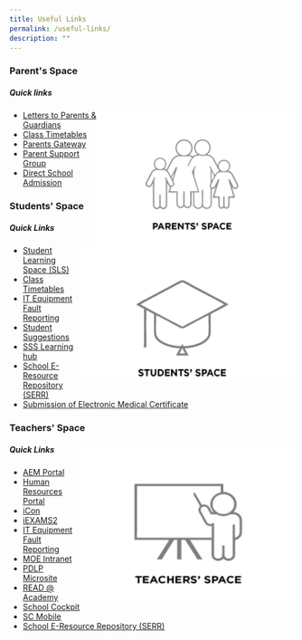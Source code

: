 ```yaml
---
title: Useful Links
permalink: /useful-links/
description: ""
---
```

### Parent's Space

##### Quick links

<img src="/images/parentspace.jpg" style="width:350px;height:240px;margin-;eft:15px;" align="right">

* [Letters to Parents &amp; Guardians](/parents-and-students/letters-to-parent-and-guardians/)
* [Class Timetables](/parents-and-students/class-timetable/)
* [Parents Gateway](/parents-and-students/general-matters/parents-gateway)
* [Parent Support Group](/parents-and-students/psg/)
* [Direct School Admission](/distinctive-programmes/dsa/)

### Students' Space
##### Quick Links

<img src="/images/studentspace.jpg" style="width:380px;height:240px;margin-;eft:15px;" align="right">

* [Student Learning Space (SLS)](https://vle.learning.moe.edu.sg/login)
* [Class Timetables](/parents-and-students/class-timetable/)
* [IT Equipment Fault Reporting](https://docs.google.com/forms/d/e/1FAIpQLSeNMslSj0kgaeuZ3ITuv6EAA0gsNm2pcd-H94_4696En6bzSw/viewform?c=0&amp;w=1)
* [Student Suggestions](https://docs.google.com/forms/d/e/1FAIpQLSeAUmz9yyxTnQvAZvlFYSvnixQ_L33g87P8yyb9n4wgSfJfpg/viewform)
* [SSS Learning hub](/parents-and-students/general-matters/school-library)
* [School E-Resource Repository (SERR)](/parents-and-students/general-matters/school-eresource)
* [Submission of Electronic Medical Certificate](/parents-and-students/general-matters/submission-of-electronic-medical-cert)

### Teachers' Space

<img src="/images/teacherspace.jpg" style="width:380px;height:280px;margin-;left:15px;" align="right">

##### Quick Links
* [AEM Portal](https://aem.moe.gov.sg/)
* [Human Resources Portal](https://www.hrp.gov.sg/hrp/#/)
* [iCon](workspace.google.com/dashboard)
* [iEXAMS2](https://iexams.seab.gov.sg/sso/login)
* [IT Equipment Fault Reporting](https://docs.google.com/forms/d/e/1FAIpQLSeNMslSj0kgaeuZ3ITuv6EAA0gsNm2pcd-H94_4696En6bzSw/viewform?c=0&amp;w=1)
* [MOE Intranet](https://intranet.moe.gov.sg/)
* [PDLP Microsite](https://sites.google.com/moe.edu.sg/ssspdlp)
* [READ @ Academy](https://readacademy.moe.edu.sg/cgi-bin/spydus.exe/MSGTRN/WPAC/HOME)
* [School Cockpit](https://schoolcockpit.moe.gov.sg/CP/scapp/security)
* [SC Mobile](https://scmobile.moe.edu.sg/login)
* [School E-Resource Repository (SERR)](/parents-and-students/general-matters/school-eresource)